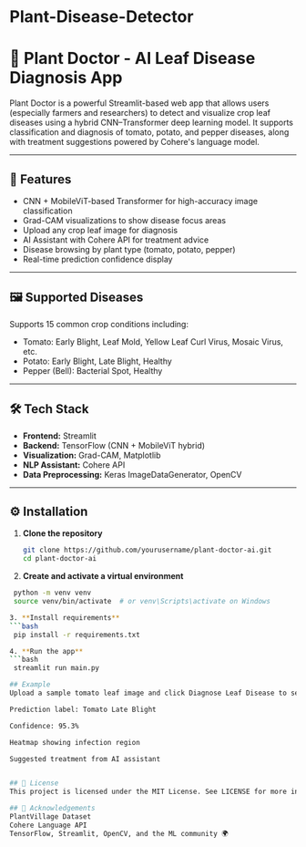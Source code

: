 # Plant-Disease-Detector

# 🌿 Plant Doctor - AI Leaf Disease Diagnosis App

Plant Doctor is a powerful Streamlit-based web app that allows users (especially farmers and researchers) to detect and visualize crop leaf diseases using a hybrid CNN–Transformer deep learning model. It supports classification and diagnosis of tomato, potato, and pepper diseases, along with treatment suggestions powered by Cohere's language model.

---

## 🚀 Features

- CNN + MobileViT-based Transformer for high-accuracy image classification
- Grad-CAM visualizations to show disease focus areas
- Upload any crop leaf image for diagnosis
- AI Assistant with Cohere API for treatment advice
- Disease browsing by plant type (tomato, potato, pepper)
- Real-time prediction confidence display

---

## 🖼 Supported Diseases

Supports 15 common crop conditions including:

- Tomato: Early Blight, Leaf Mold, Yellow Leaf Curl Virus, Mosaic Virus, etc.
- Potato: Early Blight, Late Blight, Healthy
- Pepper (Bell): Bacterial Spot, Healthy

---

## 🛠 Tech Stack

- **Frontend:** Streamlit
- **Backend:** TensorFlow (CNN + MobileViT hybrid)
- **Visualization:** Grad-CAM, Matplotlib
- **NLP Assistant:** Cohere API
- **Data Preprocessing:** Keras ImageDataGenerator, OpenCV

---


## ⚙️ Installation

1. **Clone the repository**
   ```bash
   git clone https://github.com/yourusername/plant-doctor-ai.git
   cd plant-doctor-ai

2. **Create and activate a virtual environment**
  ```bash
   python -m venv venv
   source venv/bin/activate  # or venv\Scripts\activate on Windows

3. **Install requirements**
  ```bash
   pip install -r requirements.txt

4. **Run the app**
  ```bash
   streamlit run main.py

## Example
Upload a sample tomato leaf image and click Diagnose Leaf Disease to see:

Prediction label: Tomato Late Blight

Confidence: 95.3%

Heatmap showing infection region

Suggested treatment from AI assistant


## 📜 License
This project is licensed under the MIT License. See LICENSE for more information.

## 🔗 Acknowledgements
PlantVillage Dataset
Cohere Language API
TensorFlow, Streamlit, OpenCV, and the ML community 🌍
